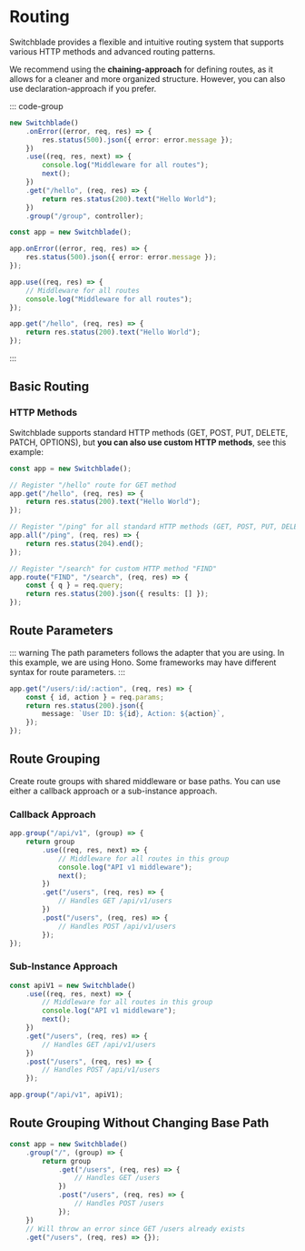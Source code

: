 # Routing

Switchblade provides a flexible and intuitive routing system that supports various HTTP methods and advanced routing patterns.

We recommend using the **chaining-approach** for defining routes, as it allows for a cleaner and more organized structure. However, you can also use declaration-approach if you prefer.

::: code-group

```ts [Chaining-approach]
new Switchblade()
    .onError((error, req, res) => {
        res.status(500).json({ error: error.message });
    })
    .use((req, res, next) => {
        console.log("Middleware for all routes");
        next();
    })
    .get("/hello", (req, res) => {
        return res.status(200).text("Hello World");
    })
    .group("/group", controller);
```

```ts [Declaration-approach]
const app = new Switchblade();

app.onError((error, req, res) => {
    res.status(500).json({ error: error.message });
});

app.use((req, res) => {
    // Middleware for all routes
    console.log("Middleware for all routes");
});

app.get("/hello", (req, res) => {
    return res.status(200).text("Hello World");
});
```

:::

## Basic Routing

### HTTP Methods

Switchblade supports standard HTTP methods (GET, POST, PUT, DELETE, PATCH, OPTIONS), but **you can also use custom HTTP methods**, see this example:

```typescript
const app = new Switchblade();

// Register "/hello" route for GET method
app.get("/hello", (req, res) => {
    return res.status(200).text("Hello World");
});

// Register "/ping" for all standard HTTP methods (GET, POST, PUT, DELETE, PATCH, OPTIONS)
app.all("/ping", (req, res) => {
    return res.status(204).end();
});

// Register "/search" for custom HTTP method "FIND"
app.route("FIND", "/search", (req, res) => {
    const { q } = req.query;
    return res.status(200).json({ results: [] });
});
```

## Route Parameters

::: warning
The path parameters follows the adapter that you are using. In this example, we are using Hono. Some frameworks may have different syntax for route parameters.
:::

```typescript
app.get("/users/:id/:action", (req, res) => {
    const { id, action } = req.params;
    return res.status(200).json({
        message: `User ID: ${id}, Action: ${action}`,
    });
});
```

## Route Grouping

Create route groups with shared middleware or base paths. You can use either a callback approach or a sub-instance approach.

### Callback Approach

```typescript
app.group("/api/v1", (group) => {
    return group
        .use((req, res, next) => {
            // Middleware for all routes in this group
            console.log("API v1 middleware");
            next();
        })
        .get("/users", (req, res) => {
            // Handles GET /api/v1/users
        })
        .post("/users", (req, res) => {
            // Handles POST /api/v1/users
        });
});
```

### Sub-Instance Approach

```typescript
const apiV1 = new Switchblade()
    .use((req, res, next) => {
        // Middleware for all routes in this group
        console.log("API v1 middleware");
        next();
    })
    .get("/users", (req, res) => {
        // Handles GET /api/v1/users
    })
    .post("/users", (req, res) => {
        // Handles POST /api/v1/users
    });

app.group("/api/v1", apiV1);
```

## Route Grouping Without Changing Base Path

```typescript
const app = new Switchblade()
    .group("/", (group) => {
        return group
            .get("/users", (req, res) => {
                // Handles GET /users
            })
            .post("/users", (req, res) => {
                // Handles POST /users
            });
    })
    // Will throw an error since GET /users already exists
    .get("/users", (req, res) => {});
```
